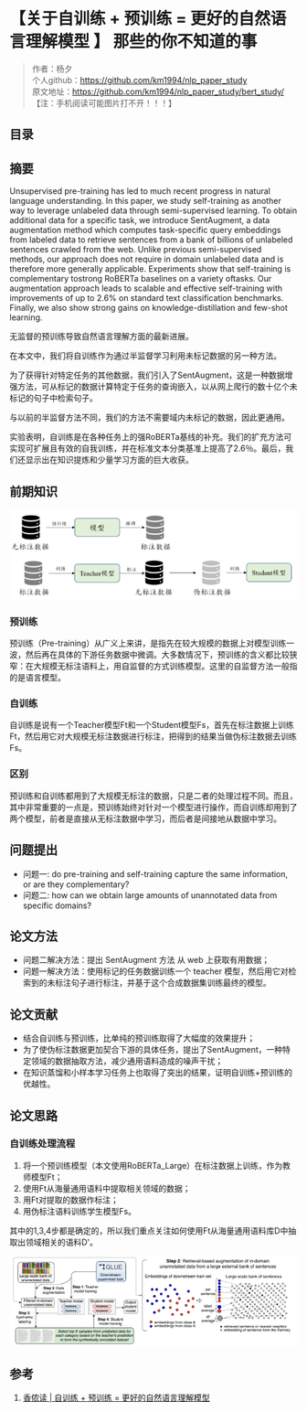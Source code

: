 # 【关于自训练 + 预训练 = 更好的自然语言理解模型 】 那些的你不知道的事

> 作者：杨夕 </br>
> 个人github：https://github.com/km1994/nlp_paper_study </br>
> 原文地址：https://github.com/km1994/nlp_paper_study/bert_study/</br>
> 【注：手机阅读可能图片打不开！！！】

## 目录




## 摘要

Unsupervised pre-training has led to much recent progress in natural language understanding. In this paper, we study self-training as another way to leverage unlabeled data through semi-supervised  learning. To  obtain  additional  data  for  a  specific  task,  we  introduce SentAugment,  a  data  augmentation  method which  computes  task-specific  query  embeddings from labeled data to retrieve sentences from a bank of billions of unlabeled sentences crawled from the web.  Unlike previous semi-supervised methods, our approach does not require  in domain  unlabeled  data  and  is  therefore more generally applicable.   Experiments show  that  self-training  is  complementary  tostrong  RoBERTa  baselines  on  a  variety  oftasks.    Our  augmentation  approach  leads  to scalable  and  effective  self-training  with  improvements  of  up  to  2.6%  on  standard  text classification  benchmarks.    Finally,  we  also show  strong  gains  on  knowledge-distillation and few-shot learning.

无监督的预训练导致自然语言理解方面的最新进展。

在本文中，我们将自训练作为通过半监督学习利用未标记数据的另一种方法。

为了获得针对特定任务的其他数据，我们引入了SentAugment，这是一种数据增强方法，可从标记的数据计算特定于任务的查询嵌入，以从网上爬行的数十亿个未标记的句子中检索句子。

与以前的半监督方法不同，我们的方法不需要域内未标记的数据，因此更通用。

实验表明，自训练是在各种任务上的强RoBERTa基线的补充。我们的扩充方法可实现可扩展且有效的自我训练，并在标准文本分类基准上提高了2.6％。最后，我们还显示出在知识提炼和少量学习方面的巨大收获。

## 前期知识

![](img/20201027210757.png)

### 预训练

预训练（Pre-training）从广义上来讲，是指先在较大规模的数据上对模型训练一波，然后再在具体的下游任务数据中微调。大多数情况下，预训练的含义都比较狭窄：在大规模无标注语料上，用自监督的方式训练模型。这里的自监督方法一般指的是语言模型。

### 自训练

自训练是说有一个Teacher模型Ft和一个Student模型Fs，首先在标注数据上训练Ft，然后用它对大规模无标注数据进行标注，把得到的结果当做伪标注数据去训练Fs。

### 区别

预训练和自训练都用到了大规模无标注的数据，只是二者的处理过程不同。而且，其中非常重要的一点是，预训练始终对针对一个模型进行操作，而自训练却用到了两个模型，前者是直接从无标注数据中学习，而后者是间接地从数据中学习。


## 问题提出

- 问题一: do  pre-training and self-training capture the same information,  or  are  they  complementary?
- 问题二: how can we obtain large amounts of unannotated data from specific domains?

## 论文方法

- 问题二解决方法：提出 SentAugment 方法 从 web 上获取有用数据；
- 问题一解决方法：使用标记的任务数据训练一个 teacher 模型，然后用它对检索到的未标注句子进行标注，并基于这个合成数据集训练最终的模型。

## 论文贡献

- 结合自训练与预训练，比单纯的预训练取得了大幅度的效果提升；
- 为了使伪标注数据更加契合下游的具体任务，提出了SentAugment，一种特定领域的数据抽取方法，减少通用语料造成的噪声干扰；
- 在知识蒸馏和小样本学习任务上也取得了突出的结果，证明自训练+预训练的优越性。

## 论文思路

### 自训练处理流程

1. 将一个预训练模型（本文使用RoBERTa_Large）在标注数据上训练，作为教师模型Ft；
2. 使用Ft从海量通用语料中提取相关领域的数据；
3. 用Ft对提取的数据作标注；
4. 用伪标注语料训练学生模型Fs。

其中的1,3,4步都是确定的，所以我们重点关注如何使用Ft从海量通用语料库D中抽取出领域相关的语料D'。

![](img/20201027211251.png)


## 参考

1. [香侬读 | 自训练 + 预训练 = 更好的自然语言理解模型](https://zhuanlan.zhihu.com/p/268770394)
